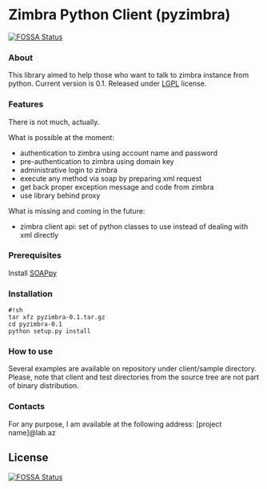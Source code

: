 # Zimbra Python Client (pyzimbra)
[![FOSSA Status](https://app.fossa.io/api/projects/git%2Bgithub.com%2Filgarm%2Fpyzimbra.svg?type=shield)](https://app.fossa.io/projects/git%2Bgithub.com%2Filgarm%2Fpyzimbra?ref=badge_shield)


### About

This library aimed to help those who want to talk to zimbra instance from python.
Current version is 0.1. Released under [LGPL](http://www.gnu.org/licenses/lgpl.html) license.

### Features

There is not much, actually.

What is possible at the moment:
 * authentication to zimbra using account name and password
 * pre-authentication to zimbra using domain key
 * administrative login to zimbra
 * execute any method via soap by preparing xml request
 * get back proper exception message and code from zimbra
 * use library behind proxy

What is missing and coming in the future:
 * zimbra client api: set of python classes to use instead of dealing with xml directly

### Prerequisites

Install [SOAPpy](http://pywebsvcs.sourceforge.net/)

### Installation

    #!sh
    tar xfz pyzimbra-0.1.tar.gz
    cd pyzimbra-0.1
    python setup.py install

### How to use

Several examples are available on repository under client/sample directory.
Please, note that client and test directories from the source tree are not part of binary distribution.

### Contacts

For any purpose, I am available at the following address: [project name]@lab.az


## License
[![FOSSA Status](https://app.fossa.io/api/projects/git%2Bgithub.com%2Filgarm%2Fpyzimbra.svg?type=large)](https://app.fossa.io/projects/git%2Bgithub.com%2Filgarm%2Fpyzimbra?ref=badge_large)